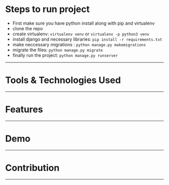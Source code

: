 # Steps to run project 
- First make sure you have python install along with pip and virtualenv
- clone the repo 
- create virtualenv: ```virtualenv venv``` or ```virtualenv -p python3 venv```
- install django and necessary libraries: ```pip install -r requirements.txt```
- make neccessary migrations : ```python manage.py makemigrations```
- migrate the files: ```python manage.py migrate```
- finally run the project: ```python manage.py runserver```
----- 
# Tools & Technologies Used 
----- 
# Features 
----- 
# Demo 
----- 
# Contribution
-----
